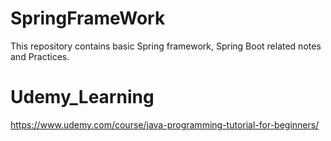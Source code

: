 # SpringFrameWork

This repository contains basic Spring framework, Spring Boot related notes and Practices. 

# Udemy_Learning

https://www.udemy.com/course/java-programming-tutorial-for-beginners/
